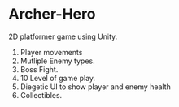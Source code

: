 # Archer-Hero
2D platformer game using Unity.

1. Player movements
2. Mutliple Enemy types.
3. Boss Fight.
4. 10 Level of game play.
5. Diegetic UI to show player and enemy health
6. Collectibles.
